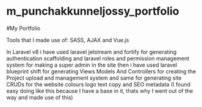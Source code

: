 # m_punchakkunneljossy_portfolio

#My Portfolio

Tools that I made use of:
SASS, AJAX and Vue.js

In Laravel v8 i have used laravel jetstream and fortify for generating authentication scaffolding and laravel roles and permission management system for making a super admin in the site
then i have used laravel blueprint shift for generating Views Models And Controllers for creating the Project upload and management system and same for generating site CRUDs for the website colours logo text copy and SEO metadata 
(I found easy doing like this because I have a base in it, thats why I went out of the way and made use of this)


